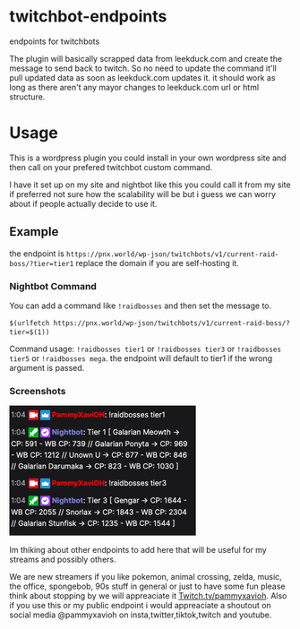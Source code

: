 # twitchbot-endpoints
endpoints for twitchbots

The plugin will basically scrapped data from leekduck.com and create the message to send back to twitch. So no need to update the command it'll pull updated data as soon as leekduck.com updates it. it should work as long as there aren't any mayor changes to leekduck.com url or html structure.

# Usage

This is a wordpress plugin you could install in your own wordpress site and then call on your prefered twitchbot custom command.

I have it set up on my site and nightbot like this you could call it from my site if preferred not sure how the scalability will be but i guess we can worry about if people actually decide to use it.

## Example

the endpoint is `https://pnx.world/wp-json/twitchbots/v1/current-raid-boss/?tier=tier1` replace the domain if you are self-hosting it. 

### Nightbot Command

You can add a command like `!raidbosses` and then set the message to.
```
$(urlfetch https://pnx.world/wp-json/twitchbots/v1/current-raid-boss/?tier=$(1))
```

Command usage: `!raidbosses tier1` or `!raidbosses tier3` or `!raidbosses tier5` or `!raidbosses mega`. the endpoint will default to tier1 if the wrong argument is passed.

### Screenshots

![Alt text](/screenshots/raidbosses-command-example.png?raw=true "Raid Bosses Command Twitch Example")

Im thiking about other endpoints to add here that will be useful for my streams and possibly others.

We are new streamers if you like pokemon, animal crossing, zelda, music, the office, spongebob, 90s stuff in general or just to have some fun please think about stopping by we will appreaciate it [Twitch.tv/pammyxavioh](https://twitch.tv/pammyxavioh). Also if you use this or my public endpoint i would appreaciate a shoutout on social media @pammyxavioh on insta,twitter,tiktok,twitch and youtube.
